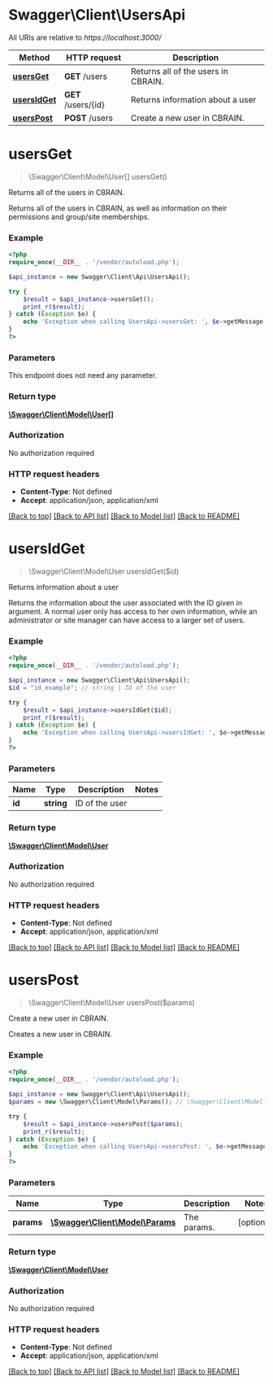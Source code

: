 # Swagger\Client\UsersApi

All URIs are relative to *https://localhost:3000/*

Method | HTTP request | Description
------------- | ------------- | -------------
[**usersGet**](UsersApi.md#usersGet) | **GET** /users | Returns all of the users in CBRAIN.
[**usersIdGet**](UsersApi.md#usersIdGet) | **GET** /users/{id} | Returns information about a user
[**usersPost**](UsersApi.md#usersPost) | **POST** /users | Create a new user in CBRAIN.


# **usersGet**
> \Swagger\Client\Model\User[] usersGet()

Returns all of the users in CBRAIN.

Returns all of the users in CBRAIN, as well as information on their permissions and group/site memberships.

### Example
```php
<?php
require_once(__DIR__ . '/vendor/autoload.php');

$api_instance = new Swagger\Client\Api\UsersApi();

try {
    $result = $api_instance->usersGet();
    print_r($result);
} catch (Exception $e) {
    echo 'Exception when calling UsersApi->usersGet: ', $e->getMessage(), PHP_EOL;
}
?>
```

### Parameters
This endpoint does not need any parameter.

### Return type

[**\Swagger\Client\Model\User[]**](../Model/User.md)

### Authorization

No authorization required

### HTTP request headers

 - **Content-Type**: Not defined
 - **Accept**: application/json, application/xml

[[Back to top]](#) [[Back to API list]](../../README.md#documentation-for-api-endpoints) [[Back to Model list]](../../README.md#documentation-for-models) [[Back to README]](../../README.md)

# **usersIdGet**
> \Swagger\Client\Model\User usersIdGet($id)

Returns information about a user

Returns the information about the user associated with the ID given in argument. A normal user only has access to her own information, while an administrator or site manager can have access to a larger set of users.

### Example
```php
<?php
require_once(__DIR__ . '/vendor/autoload.php');

$api_instance = new Swagger\Client\Api\UsersApi();
$id = "id_example"; // string | ID of the user

try {
    $result = $api_instance->usersIdGet($id);
    print_r($result);
} catch (Exception $e) {
    echo 'Exception when calling UsersApi->usersIdGet: ', $e->getMessage(), PHP_EOL;
}
?>
```

### Parameters

Name | Type | Description  | Notes
------------- | ------------- | ------------- | -------------
 **id** | **string**| ID of the user |

### Return type

[**\Swagger\Client\Model\User**](../Model/User.md)

### Authorization

No authorization required

### HTTP request headers

 - **Content-Type**: Not defined
 - **Accept**: application/json, application/xml

[[Back to top]](#) [[Back to API list]](../../README.md#documentation-for-api-endpoints) [[Back to Model list]](../../README.md#documentation-for-models) [[Back to README]](../../README.md)

# **usersPost**
> \Swagger\Client\Model\User usersPost($params)

Create a new user in CBRAIN.

Creates a new user in CBRAIN.

### Example
```php
<?php
require_once(__DIR__ . '/vendor/autoload.php');

$api_instance = new Swagger\Client\Api\UsersApi();
$params = new \Swagger\Client\Model\Params(); // \Swagger\Client\Model\Params | The params.

try {
    $result = $api_instance->usersPost($params);
    print_r($result);
} catch (Exception $e) {
    echo 'Exception when calling UsersApi->usersPost: ', $e->getMessage(), PHP_EOL;
}
?>
```

### Parameters

Name | Type | Description  | Notes
------------- | ------------- | ------------- | -------------
 **params** | [**\Swagger\Client\Model\Params**](../Model/\Swagger\Client\Model\Params.md)| The params. | [optional]

### Return type

[**\Swagger\Client\Model\User**](../Model/User.md)

### Authorization

No authorization required

### HTTP request headers

 - **Content-Type**: Not defined
 - **Accept**: application/json, application/xml

[[Back to top]](#) [[Back to API list]](../../README.md#documentation-for-api-endpoints) [[Back to Model list]](../../README.md#documentation-for-models) [[Back to README]](../../README.md)

